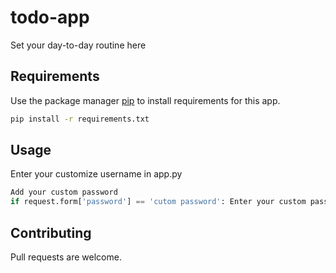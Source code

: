 # todo-app
Set your day-to-day routine here

## Requirements

Use the package manager [pip](https://pip.pypa.io/en/stable/) to install requirements for this app.

```bash
pip install -r requirements.txt
```

## Usage
Enter your customize username in app.py

```python
Add your custom password
if request.form['password'] == 'cutom password': Enter your custom password
```

## Contributing
Pull requests are welcome. 
